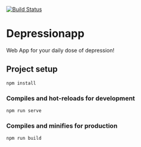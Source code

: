 [![Build Status](https://dev.azure.com/devojoyti/DepressionWebApp/_apis/build/status/devojoyti.DepressionWebApp?branchName=master)](https://dev.azure.com/devojoyti/DepressionWebApp/_build/latest?definitionId=1&branchName=master)
# Depressionapp

Web App for your daily dose of depression! 

## Project setup
```
npm install
```

### Compiles and hot-reloads for development
```
npm run serve
```

### Compiles and minifies for production
```
npm run build
```
